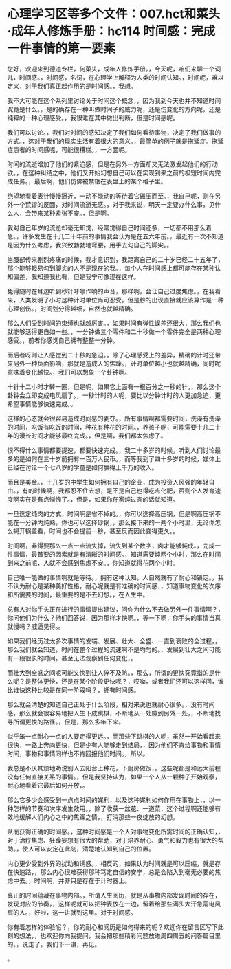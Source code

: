 # 心理学习区等多个文件：007.hct和菜头·成年人修炼手册：hc114 时间感：完成一件事情的第一要素

您好，欢迎来到德道专栏，何菜头，成年人修炼手册。，今天呢，咱们来聊一个词儿，时间感。，时间感，名词，在心理学上解释为人类的时间认知。，时间呢，难以定义，对于我们真正起作用的是时间感。，我想。

我不大可能在这个系列里讨论关于时间这个概念，，因为我到今天也并不知道时间究竟是什么。，是的确存在一种叫做时间子的威力呢，还是伤变化的方向呢，还是纯粹的一种心理感受。，我很难在其中做出判断，但是时间感呢。

我们可以讨论。，我们对时间的感知决定了我们如何看待事物，决定了我们做事的方式。，这对于我们的现实生活有着很大的意义。，最简单的例子就是拖延症。拖延症患者的时间感呢，可能很糟糕。，一方面呢。

时间的流逝增加了他们的紧迫感，但是在另外一方面却又无法激发起他们的行动欲。，在这种纠结之中，他们又开始幻想自己可以在实现到来之前的极短时间内完成任务。，最后啊，他们仿佛被禁锢在表盘上的某个格子里。

绝望地看着表针慢慢逼近，一动不能动的等待着它碾压而至。，我自己呢，则在另外一个荒谬的反面，对时间流逝无感。，对于我来说，明天一定要办什么事，见什么人，会带来某种紧张不安。，但是啊。

我对自己年岁的流逝却毫无知觉，经常觉得自己时间还多，一切都不用那么着急。，许多发生在十几二十年前的事情我会认为是在五六年前。，最近有一次不知道是因为什么考虑，我兴致勃勃地弯腰，用手去勾自己的脚尖。。

当腰部传来剧烈疼痛的时候，我才意识到，我距离自己的二十岁已经二十五年了，那个能够轻易勾到脚尖的人不是现在的我。，每个人在时间感上都可能存在某种认知偏差，我知道我也有，但是我宁可像现在这样。

免得随时在耳边听到秒针咔嚓作响的声音，那样啊，会让自己过度焦虑。，在我看来，人类发明了小时这种计时单位尚可忍受，但是秒的出现直接就应该算作是一种心理创伤。，时间划分得越细，自然也就越精确。

那么人们受到时间的束缚也就越厉害。，如果时间有弹性误差还很大，那么我们也就能够活得更自如一些。，一分钟做三个零件和二十秒做一个零件完全是两种心理感受。，前者你感觉自己拥有整整一分钟。

而后者呀则让人感觉到二十秒的急迫。，除了心理感受上的差异，精确的计时还带来另外一种负面影响，那就是造成人的焦躁。，计时单位越小也就越精确，同时呢意味着变化越快。，我们可以想象一个卦钟啊。

十针十二小时才转一圈，但是呢，如果它上面有一根百分之一秒的针，，那么这个卦钟会立即变成电风扇了。，一秒计时的人呢，要比以分钟计时的人更加急迫，更希望事情能够快速完成。。

这样的心态就会很容易造成时间感的剥夺。，所有事情啊都需要时间，洗澡有洗澡的时间，吃饭有吃饭的时间，种花有种花的时间。，养孩子呢，可能需要十几二十年的漫长时间才能够最终完成。，但是啊，我们都太焦虑了。

恨不得什么事情都要提速，都要快速完成。，我二十多岁的时候，听到人们讨论最多的是如何在三十岁前拥有一百万人民币。，而等我到了四十多岁的时候，媒体上已经在讨论一个七八岁的学童是如何赢得上千万的收入。

而且是美金。，十几岁的中学生如何拥有自己的企业，成为投资人风强的年轻自由。，有的时候啊，我都忍不住去想，是不是自己也得吃点化肥，否则个人发育速度啊实在是有点惭愧了。，但是，如果你在家炖过肉的话就知道。

一旦选定炖肉的方式，时间啊是省不掉的。，你可以选择高压锅，但是啊高压锅不能在一分钟内炖熟，你也可以选择砂锅，，那么接下来的一两个小时里，无论你怎么揭开锅盖看，时间也不会提前一秒，甚至反而因此变得更久。。

时间啊，非得要那么一点一点流失掉，流失到某个数字，肉才能够炖成。，完成一件事情，最首要的因素就是有清晰的时间感。，知道需要炖两个小时，那么在时间到来之前呢，人就不会感到焦虑不安。，你知道就得花两个小时。

自己唯一能做的事情啊就是等待。，拥有这种认知，人自然就有了耐心和镇定。，我不认为耐心是某种美好性格，耐心呢就是有准确的时间感，，知道事物变化的次序和所需要的时间，最重要的是不去幻想。，在人生中。

总有人对你手头正在进行的事情提出建议，问你为什么不去做另外一件事情啊？，你问他们为什么？他们回答说，因为那样才快啊。，等一下啊，你手头的事情当真就慢吗？威逼见得。。

如果我们经历过太多次事情的发端、发展、壮大、全盛、一直到衰败的全过程，，那么我们就会知道，时间在整个过程的流速啊不是均匀的。，发展到壮大之间可能有一段很长的时间，甚至无法观察到任何变化，。

而壮大到全盛之间呢可能又快到让人猝不及防。，那么，所谓的更快究竟指的是什么呢？是整体更快，还是在某个阶段更快呢？，哎呦，或者我们还可以这样问，谁比谁快这种比较是在同一阶段吗？，拥有时间感。

那么就会清楚的知道自己正处于什么阶段，相对来说也就耐心很多。，没有时间感，那么就会很容易地把人生下成跳棋，不断地从一处蹦到另外一处，，不断地找寻所谓更快的路径。，但是，那么多年下来。

似乎笨一点耐心一点的人要走得更远。，而那些下跳棋的人呢，虽然一开始看起来很快，一路上奔向更快，但是少有人能够走到结局，，因为他们不肯给事物和事情时间，事物和事情同样也不肯回报他们时间。，所以。

我总是不厌其烦地劝说别人去阳台上种花，下厨房做饭，，这些呢都是和远大前程没有任何直接关系的事情。，但是我坚持认为，如果一个人从一颗种子开始观察，耐心地看着它最后如何开放，。

那么它多少会感受到一点点时间的娓利，以及这种娓利如何作用在事物上，，以一种怎样的节奏和次序发生效用。，除了收获一盆花、一道菜，这个过程啊还能够有效地缓解人们内心之中的焦躁之情，，打消那些一夜绽放的幻想。

从而获得正确的时间感。，这种时间感是一个人对事物变化所需时间的正确认知，，对于治疗焦虑、狂躁妄想有很大的帮助，对于培养耐心、勇气和毅力也有很大的帮助。，使人可以安定在此刻，清楚地认知到自己的位置。

内心更少受到外界的扰动和诱惑。，相反的，如果认为时间就是可以压缩，就是存在快速路，，那么内心很难获得那种笃定自信的安宁，总是会陷入到毫无必要的焦虑中去。，时间啊，并非只是存在于计时器上。

真正的时间蕴藏在事物内部。，所谓人生阅历，就是从事物内部发现时间的存在，发现对应的节奏，，这样呢就可以把钟表放在一边，留着给那些满头大汗急需电风扇的人。，好啦，这一讲就到这里。对于时间感。

你有着怎样的体验呢？，你的耐心和阅历是如何得来的呢？欢迎你在留言区写下此刻的想法，，也欢迎你向我提问，我会把那些精彩问题放进周四周五的问答篇目里的。，说走了，我们下一讲，再见。

。